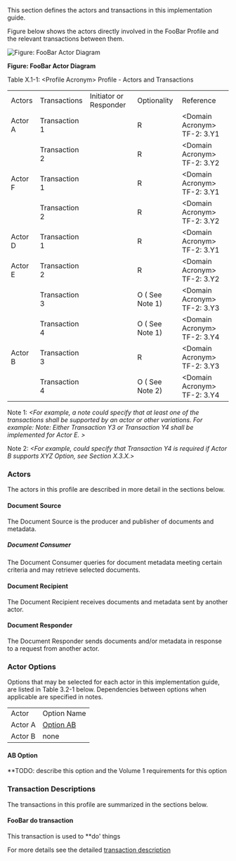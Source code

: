 
This section defines the actors and transactions in this implementation guide.

Figure below shows the actors directly
involved in the FooBar 
Profile and the relevant transactions between them.

![Figure: FooBar Actor Diagram](ActorsAndTransactions.svg "Figure: FooBar Actor Diagram")

<div style="clear: left"/>

**Figure: FooBar Actor Diagram**

Table X.1-1: &lt;Profile Acronym&gt; Profile - Actors and Transactions

|         |               |                        |                 |                                   |
|---------|---------------|------------------------|-----------------|-----------------------------------|
| Actors  | Transactions  | Initiator or Responder | Optionality     | Reference                         |
| Actor A | Transaction 1 |                        | R               | &lt;Domain Acronym&gt; TF-2: 3.Y1 |
|         | Transaction 2 |                        | R               | &lt;Domain Acronym&gt; TF-2: 3.Y2 |
| Actor F | Transaction 1 |                        | R               | &lt;Domain Acronym&gt; TF-2: 3.Y1 |
|         | Transaction 2 |                        | R               | &lt;Domain Acronym&gt; TF-2: 3.Y2 |
| Actor D | Transaction 1 |                        | R               | &lt;Domain Acronym&gt; TF-2: 3.Y1 |
| Actor E | Transaction 2 |                        | R               | &lt;Domain Acronym&gt; TF-2: 3.Y2 |
|         | Transaction 3 |                        | O ( See Note 1) | &lt;Domain Acronym&gt; TF-2: 3.Y3 |
|         | Transaction 4 |                        | O ( See Note 1) | &lt;Domain Acronym&gt; TF-2: 3.Y4 |
| Actor B | Transaction 3 |                        | R               | &lt;Domain Acronym&gt; TF-2: 3.Y3 |
|         | Transaction 4 |                        | O ( See Note 2) | &lt;Domain Acronym&gt; TF-2: 3.Y4 |

Note 1: *&lt;For example, a note could specify that at least one of the
transactions shall be supported by an actor or other variations. For
example: Note: Either Transaction Y3 or Transaction Y4 shall be
implemented for Actor E. &gt;*

Note 2: *&lt;For example, could specify that Transaction Y4 is required
if Actor B supports XYZ Option, see Section X.3.X.&gt;*

### Actors
The actors in this profile are described in more detail in the sections below.

#### Document Source

The Document Source is the producer and publisher of documents and metadata.

##### Document Consumer

The Document Consumer queries for document metadata meeting certain criteria and may retrieve selected documents.

#### Document Recipient

The Document Recipient receives documents and metadata sent by another actor.

#### Document Responder

The Document Responder sends documents and/or metadata in response to a request from another actor.


### Actor Options

Options that may be selected for each actor in this implementation guide, are listed in Table 3.2-1 below. Dependencies 
between options when applicable are specified in notes.

|         |             |
|---------|-------------|
| Actor   | Option Name |
| Actor A | [Option AB](2_actors_and_transactions.html#ab_option)  |
| Actor B | none |

#### AB Option

**TODO: describe this option and the Volume 1 requirements for this option

### Transaction Descriptions
The transactions in this profile are summarized in the sections below.

#### FooBar do transaction

This transaction is used to **do' things

For more details see the detailed [transaction description](domain-Y.html)

